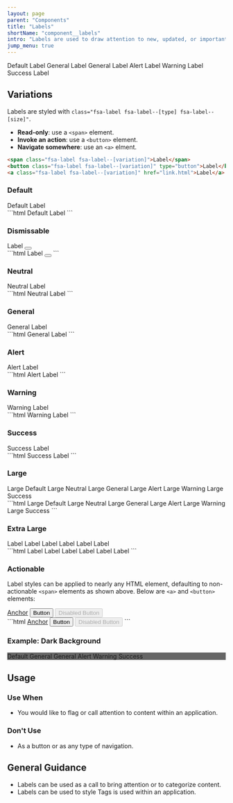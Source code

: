 ```yaml
---
layout: page
parent: "Components"
title: "Labels"
shortName: "component__labels"
intro: "Labels are used to draw attention to new, updated, or important content within an application."
jump_menu: true
---
```


<div class="ds-preview">
  <span class="fsa-level">
    <span><span class="fsa-label">Default Label</span></span>
    <span><span class="fsa-label fsa-label--neutral">General Label</span></span>
    <span><span class="fsa-label fsa-label--general">General Label</span></span>
    <span><span class="fsa-label fsa-label--alert">Alert Label</span></span>
    <span><span class="fsa-label fsa-label--warning">Warning Label</span></span>
    <span><span class="fsa-label fsa-label--success">Success Label</span></span>
  </span>
</div>

## Variations

Labels are styled with `class="fsa-label fsa-label--[type] fsa-label--[size]"`.

* **Read-only**: use a `<span>` element.
* **Invoke an action**: use a `<button>` element.
* **Navigate somewhere**: use an `<a>` elment.

```html
<span class="fsa-label fsa-label--[variation]">Label</span>
<button class="fsa-label fsa-label--[variation]" type="button">Label</button>
<a class="fsa-label fsa-label--[variation]" href="link.html">Label</a>
```

### Default

<div class="ds-preview">
  <span class="fsa-label">Default Label</span>
</div>
```html
<span class="fsa-label">Default Label</span>
```

### Dismissable

<div class="ds-preview">
  <span class="fsa-label fsa-label--dismissable">
    Label
    <button class="fsa-label__remove" aria-label="Remove" title="Remove"></button>
  </span>
</div>
```html
  <span class="fsa-label fsa-label--dismissable">
    Label
    <button class="fsa-label__remove" aria-label="Remove" title="Remove"></button>
  </span>
```

### Neutral

<div class="ds-preview">
  <span class="fsa-label fsa-label--neutral">Neutral Label</span>
</div>
```html
<span class="fsa-label fsa-label--neutral">Neutral Label</span>
```

### General

<div class="ds-preview">
  <span class="fsa-label fsa-label--general">General Label</span>
</div>
```html
<span class="fsa-label fsa-label--general">General Label</span>
```

### Alert

<div class="ds-preview">
  <span class="fsa-label fsa-label--alert">Alert Label</span>
</div>
```html
<span class="fsa-label fsa-label--alert">Alert Label</span>
```

### Warning

<div class="ds-preview">
  <span class="fsa-label fsa-label--warning">Warning Label</span>
</div>
```html
<span class="fsa-label fsa-label--warning">Warning Label</span>
```

### Success

<div class="ds-preview">
  <span class="fsa-label fsa-label--success">Success Label</span>
</div>
```html
<span class="fsa-label fsa-label--success">Success Label</span>
```

### Large

<div class="ds-preview">
  <span class="fsa-level">
    <span><span class="fsa-label fsa-label--large">Large Default</span></span>
    <span><span class="fsa-label fsa-label--neutral fsa-label--large">Large Neutral</span></span>
    <span><span class="fsa-label fsa-label--general fsa-label--large">Large General</span></span>
    <span><span class="fsa-label fsa-label--alert fsa-label--large">Large Alert</span></span>
    <span><span class="fsa-label fsa-label--warning fsa-label--large">Large Warning</span></span>
    <span><span class="fsa-label fsa-label--success fsa-label--large">Large Success</span></span>
  </span>
</div>
```html
<span class="fsa-label fsa-label--large">Large Default</span>
<span class="fsa-label fsa-label--neutral fsa-label--large">Large Neutral</span>
<span class="fsa-label fsa-label--general fsa-label--large">Large General</span>
<span class="fsa-label fsa-label--alert fsa-label--large">Large Alert</span>
<span class="fsa-label fsa-label--warning fsa-label--large">Large Warning</span>
<span class="fsa-label fsa-label--success fsa-label--large">Large Success</span>
```

### Extra Large

<div class="ds-preview">
  <span class="fsa-level">
    <span><span class="fsa-label fsa-label--extra-large">Label</span></span>
    <span><span class="fsa-label fsa-label--neutral fsa-label--extra-large">Label</span></span>
    <span><span class="fsa-label fsa-label--general fsa-label--extra-large">Label</span></span>
    <span><span class="fsa-label fsa-label--alert fsa-label--extra-large">Label</span></span>
    <span><span class="fsa-label fsa-label--warning fsa-label--extra-large">Label</span></span>
    <span><span class="fsa-label fsa-label--success fsa-label--extra-large">Label</span></span>
  </span>
</div>
```html
  <span class="fsa-level">
    <span><span class="fsa-label fsa-label--extra-large">Label</span></span>
    <span><span class="fsa-label fsa-label--neutral fsa-label--extra-large">Label</span></span>
    <span><span class="fsa-label fsa-label--general fsa-label--extra-large">Label</span></span>
    <span><span class="fsa-label fsa-label--alert fsa-label--extra-large">Label</span></span>
    <span><span class="fsa-label fsa-label--warning fsa-label--extra-large">Label</span></span>
    <span><span class="fsa-label fsa-label--success fsa-label--extra-large">Label</span></span>
  </span>
```

### Actionable

Label styles can be applied to nearly any HTML element, defaulting to non-actionable `<span>` elements as shown above. Below are `<a>` and `<button>` elements:

<div class="ds-preview">
  <span class="fsa-level">
    <span><a class="fsa-label" href="link.html">Anchor</a></span>
    <span><button class="fsa-label" type="button">Button</button></span>
    <span><button class="fsa-label" type="button" disabled="disabled">Disabled Button</button></span>
  </span>
</div>
```html
<span class="fsa-level">
  <span><a class="fsa-label" href="link.html">Anchor</a></span>
  <span><button class="fsa-label" type="button">Button</button></span>
  <span><button class="fsa-label" type="button" disabled="disabled">Disabled Button</button></span>
</span>
```

### Example: Dark Background

<div class="ds-preview" style="background-color: #666;">
  <span class="fsa-level">
    <span><span class="fsa-label">Default</span></span>
    <span><span class="fsa-label fsa-label--neutral">General</span></span>
    <span><span class="fsa-label fsa-label--general">General</span></span>
    <span><span class="fsa-label fsa-label--alert">Alert</span></span>
    <span><span class="fsa-label fsa-label--warning">Warning</span></span>
    <span><span class="fsa-label fsa-label--success">Success</span></span>
  </span>
</div>

## Usage

### Use When

* You would like to flag or call attention to content within an application.

### Don't Use

* As a button or as any type of navigation.

## General Guidance

* Labels can be used as a call to bring attention or to categorize content.
* Labels can be used to style Tags is used within an application.

